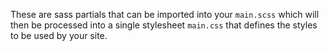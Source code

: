 These are sass partials that can be imported into your `main.scss` which will then be processed into a single stylesheet `main.css` that defines the styles to be used by your site. 
